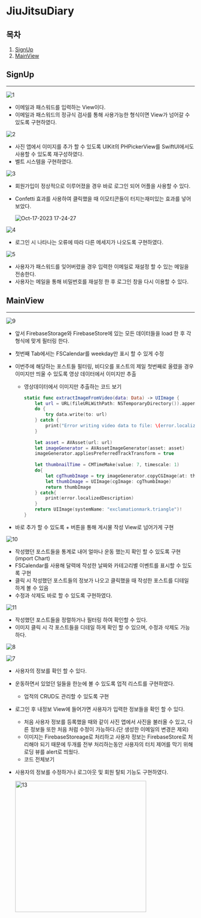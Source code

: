 # JiuJitsuDiary

## 목차
1. [SignUp](#signup)
2. [MainView](#mainview)

## SignUp

---

![1](https://github.com/Yeji-Jang1210/JiuJitsuPlanner/assets/62092491/df5f1f91-a9d3-4b0a-a8d9-6f96d101d90a)

- 이메일과 패스워드를 입력하는 View이다.
- 이메일과 패스워드의 정규식 검사를 통해 사용가능한 형식이면 View가 넘어갈 수 있도록 구현하였다.

![2](https://github.com/Yeji-Jang1210/JiuJitsuPlanner/assets/62092491/3422a2bd-90dc-43f4-a0de-54711a8215d5)

- 사진 앱에서 이미지를 추가 할 수 있도록 UIKit의 PHPickerView를 SwiftUI에서도 사용할 수 있도록 재구성하였다.
- 벨트 시스템을 구현하였다.


![3](https://github.com/Yeji-Jang1210/JiuJitsuPlanner/assets/62092491/7189202c-f05d-4fce-b700-a22bc52fb5d7)

- 회원가입이 정상적으로 이루어졌을 경우 바로 로그인 되어 어플을 사용할 수 있다.
- Confetti 효과를 사용하여 클릭했을 때 이모티콘들이 터지는재미있는 효과를 넣어보았다.
    
    ![Oct-17-2023 17-24-27](https://github.com/Yeji-Jang1210/JiuJitsuPlanner/assets/62092491/7e041a2e-e0f3-428a-8c43-ded25e706bd4)


    
![4](https://github.com/Yeji-Jang1210/JiuJitsuPlanner/assets/62092491/a6ffcfd5-1e9e-4fe5-8de5-d4ed6966afd1)

- 로그인 시 나타나는 오류에 따라 다른 메세지가 나오도록 구현하였다.


![5](https://github.com/Yeji-Jang1210/JiuJitsuPlanner/assets/62092491/1e20ed0d-706a-4a80-9c42-fd9a0288ec16)

- 사용자가 패스워드를 잊어버렸을 경우 입력한 이메일로 재설정 할 수 있는 메일을 전송한다.
- 사용자는 메일을 통해 비밀번호를 재설정 한 후 로그인 창을 다시 이용할 수 있다.

## MainView

---


![9](https://github.com/Yeji-Jang1210/JiuJitsuPlanner/assets/62092491/7b47eac7-4381-46f9-9250-2751ae5191b4)

- 앞서 FirebaseStorage와 FirebaseStore에 있는 모든 데이터들을 load 한 후 각 형식에 맞게 필터링 한다.
- 첫번째 Tab에서는 FSCalendar를 weekday만 표시 할 수 있게 수정
- 이번주에 해당하는 포스트들 필터링, 비디오를 포스트의 제일 첫번째로 올렸을 경우 이미지만 띄울 수 있도록 영상 데이터에서 이미지만 추출
    - 영상데이터에서 이미지만 추출하는 코드 보기
        
        ```swift
        static func extractImageFromVideo(data: Data) -> UIImage {
            let url = URL(fileURLWithPath: NSTemporaryDirectory()).appendingPathComponent("tempVideo.mp4")
            do {
                try data.write(to: url)
            } catch {
                print("Error writing video data to file: \(error.localizedDescription)")
            }
            
            let asset = AVAsset(url: url)
            let imageGenerator = AVAssetImageGenerator(asset: asset)
            imageGenerator.appliesPreferredTrackTransform = true
            
            let thumbnailTime = CMTimeMake(value: 7, timescale: 1)
            do{
                let cgThumbImage = try imageGenerator.copyCGImage(at: thumbnailTime, actualTime: nil)
                let thumbImage = UIImage(cgImage: cgThumbImage)
                return thumbImage
            } catch{
                print(error.localizedDescription)
            }
            return UIImage(systemName: "exclamationmark.triangle")!
        }
        ```
        
- 바로 추가 할 수 있도록 + 버튼을 통해 게시물 작성 View로 넘어가게 구현

![10](https://github.com/Yeji-Jang1210/JiuJitsuPlanner/assets/62092491/2fa2208f-dc6a-41d2-aabb-3d549b616390)

- 작성했던 포스트들을 통계로 내어 얼마나 운동 했는지 확인 할 수 있도록 구현(import Chart)
- FSCalendar를 사용해 달력에 작성한 날짜와 카테고리별 이벤트를 표시할 수 있도록 구현
- 클릭 시 작성했던 포스트들의 정보가 나오고 클릭했을 때 작성한 포스트를 디테일 하게 볼 수 있음
- 수정과 삭제도 바로 할 수 있도록 구현하였다.


![11](https://github.com/Yeji-Jang1210/JiuJitsuPlanner/assets/62092491/d94bf04b-2126-462e-af1b-39558128f593)

- 작성했던 포스트들을 정렬하거나 필터링 하여 확인할 수 있다.
- 이미지 클릭 시 각 포스트들을 디테일 하게 확인 할 수 있으며, 수정과 삭제도 가능하다.

![8](https://github.com/Yeji-Jang1210/JiuJitsuPlanner/assets/62092491/806f89f3-3452-4582-99b9-4417957f4651)

![7](https://github.com/Yeji-Jang1210/JiuJitsuPlanner/assets/62092491/d213d78d-d0e4-478b-9639-cbd9c64c615f)

- 사용자의 정보를 확인 할 수 있다.
- 운동하면서 있었던 일들을 한눈에 볼 수 있도록 업적 리스트를 구현하였다.
    - 업적의 CRUD도 관리할 수 있도록 구현
- 로그인 후 내정보 View에 들어가면 사용자가 입력한 정보들을 확인 할 수 있다.
    - 처음 사용자 정보를 등록했을 때와 같이 사진 앱에서 사진을 불러올 수 있고, 다른 정보들 또한 처음 처럼 수정이 가능하다.(단 생성한 이메일의 변경은 제외)
    - 이미지는 FirebaseStoreage로 처리하고 사용자 정보는 FirebaseStore로 처리해야 되기 때문에 두개를 전부 처리하는동안 사용자의 터치 제어를 막기 위해 로딩 뷰를 alert로 띄웠다.
    - 코드 전체보기
- 사용자의 정보를 수정하거나 로그아웃 및 회원 탈퇴 기능도 구현하였다.

  <img width="350" alt="13" src="https://github.com/Yeji-Jang1210/JiuJitsuPlanner/assets/62092491/24ca8fe7-2ee7-4fda-b6cb-bcd626319dfa">

    
